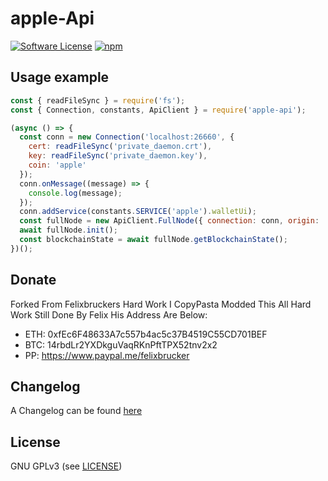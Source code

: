 apple-Api
======

[![Software License](https://img.shields.io/badge/license-GPL--3.0-brightgreen.svg?style=flat-square)](LICENSE)
[![npm](https://img.shields.io/npm/v/apple-api.svg?style=flat-square)](https://registry.npmjs.org/apple-api)

## Usage example

```js
const { readFileSync } = require('fs');
const { Connection, constants, ApiClient } = require('apple-api');

(async () => {
  const conn = new Connection('localhost:26660', {
    cert: readFileSync('private_daemon.crt'),
    key: readFileSync('private_daemon.key'),
    coin: 'apple'
  });
  conn.onMessage((message) => {
    console.log(message);
  });
  conn.addService(constants.SERVICE('apple').walletUi);
  const fullNode = new ApiClient.FullNode({ connection: conn, origin: 'my-cool-service' });
  await fullNode.init();
  const blockchainState = await fullNode.getBlockchainState();
})();
```

## Donate

Forked From Felixbruckers Hard Work I CopyPasta Modded This All Hard Work Still Done By Felix His Address Are Below:
- ETH: 0xfEc6F48633A7c557b4ac5c37B4519C55CD701BEF
- BTC: 14rbdLr2YXDkguVaqRKnPftTPX52tnv2x2
- PP: https://www.paypal.me/felixbrucker

## Changelog

A Changelog can be found [here](https://github.com/MinerGreggy/apple-api/blob/master/CHANGELOG.md)

## License

GNU GPLv3 (see [LICENSE](https://github.com/MinerGreggy/apple-api/blob/master/LICENSE))
